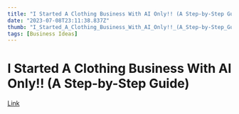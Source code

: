 ```yaml
---
title: "I Started A Clothing Business With AI Only!! (A Step-by-Step Guide) "
date: "2023-07-08T23:11:38.837Z"
thumb: "I_Started_A_Clothing_Business_With_AI_Only!!_(A_Step-by-Step_Guide)_.png"
tags: [Business Ideas]
---
```


# I Started A Clothing Business With AI Only!! (A Step-by-Step Guide)

[Link](https://www.youtube.com/watch?v=cDumIzT7C9w)

